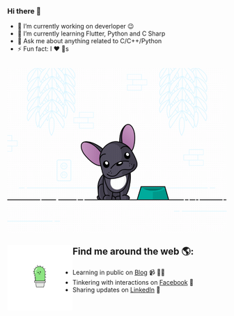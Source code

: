 ### Hi there  :rofl:

- 🔭 I’m currently working on deverloper :wink:
- 🌱 I’m currently learning Flutter, Python and C Sharp
- 💬 Ask me about anything related to C/C++/Python
- ⚡ Fun fact: I :heart: :dog:s
##
<a href="https://github.com/sponsors/cuongvanledev"><img align="center" width="100%" height="40%" src="https://github.com/cuongvanledev/cuongvanledev/blob/main/image/2.gif?raw=true"></a>
##
## Find me around the web 🌎: <a href="https://github.com/sponsors/cuongvanledev"><img align="left" width="150" height="150" src="https://github.com/cuongvanledev/cuongvanledev/blob/main/image/source.gif?raw=true"></a>
- Learning in public on <a href="https://www.twitch.tv/blacktechdiva">Blog</a> 📹 ✍🏾
- Tinkering with interactions on <a href="https://www.facebook.com/lvcuong210">Facebook</a> 🏓
- Sharing updates on <a href="https://www.linkedin.com/in/le-van-cuong-62592318b">LinkedIn</a> 💼
